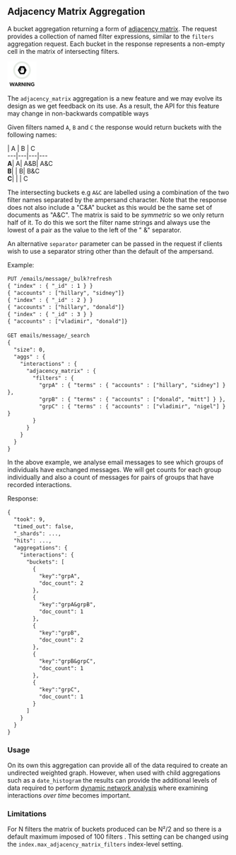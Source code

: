 ## Adjacency Matrix Aggregation

A bucket aggregation returning a form of [adjacency matrix](https://en.wikipedia.org/wiki/Adjacency_matrix). The request provides a collection of named filter expressions, similar to the `filters` aggregation request. Each bucket in the response represents a non-empty cell in the matrix of intersecting filters.

![Warning](images/icons/warning.png)

The `adjacency_matrix` aggregation is a new feature and we may evolve its design as we get feedback on its use. As a result, the API for this feature may change in non-backwards compatible ways 

Given filters named `A`, `B` and `C` the response would return buckets with the following names:

| A | B | C  
---|---|---|---  
**A**| A| A&B| A&C     
**B**| | B| B&C     
**C**| | | C  
  
The intersecting buckets e.g `A&C` are labelled using a combination of the two filter names separated by the ampersand character. Note that the response does not also include a "C&A" bucket as this would be the same set of documents as "A&C". The matrix is said to be _symmetric_ so we only return half of it. To do this we sort the filter name strings and always use the lowest of a pair as the value to the left of the " &" separator.

An alternative `separator` parameter can be passed in the request if clients wish to use a separator string other than the default of the ampersand.

Example:
    
    
    PUT /emails/message/_bulk?refresh
    { "index" : { "_id" : 1 } }
    { "accounts" : ["hillary", "sidney"]}
    { "index" : { "_id" : 2 } }
    { "accounts" : ["hillary", "donald"]}
    { "index" : { "_id" : 3 } }
    { "accounts" : ["vladimir", "donald"]}
    
    GET emails/message/_search
    {
      "size": 0,
      "aggs" : {
        "interactions" : {
          "adjacency_matrix" : {
            "filters" : {
              "grpA" : { "terms" : { "accounts" : ["hillary", "sidney"] } },
              "grpB" : { "terms" : { "accounts" : ["donald", "mitt"] } },
              "grpC" : { "terms" : { "accounts" : ["vladimir", "nigel"] } }
            }
          }
        }
      }
    }

In the above example, we analyse email messages to see which groups of individuals have exchanged messages. We will get counts for each group individually and also a count of messages for pairs of groups that have recorded interactions.

Response:
    
    
    {
      "took": 9,
      "timed_out": false,
      "_shards": ...,
      "hits": ...,
      "aggregations": {
        "interactions": {
          "buckets": [
            {
              "key":"grpA",
              "doc_count": 2
            },
            {
              "key":"grpA&grpB",
              "doc_count": 1
            },
            {
              "key":"grpB",
              "doc_count": 2
            },
            {
              "key":"grpB&grpC",
              "doc_count": 1
            },
            {
              "key":"grpC",
              "doc_count": 1
            }
          ]
        }
      }
    }

### Usage

On its own this aggregation can provide all of the data required to create an undirected weighted graph. However, when used with child aggregations such as a `date_histogram` the results can provide the additional levels of data required to perform [dynamic network analysis](https://en.wikipedia.org/wiki/Dynamic_network_analysis) where examining interactions _over time_ becomes important.

### Limitations

For N filters the matrix of buckets produced can be N²/2 and so there is a default maximum imposed of 100 filters . This setting can be changed using the `index.max_adjacency_matrix_filters` index-level setting.

